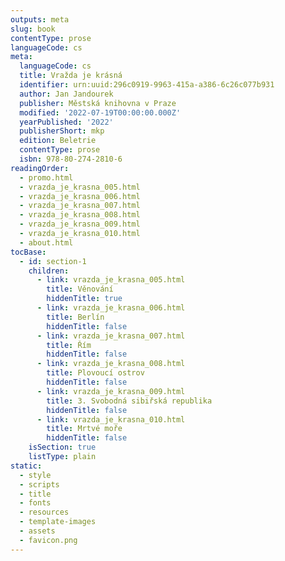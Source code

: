 ```yaml
---
outputs: meta
slug: book
contentType: prose
languageCode: cs
meta:
  languageCode: cs
  title: Vražda je krásná
  identifier: urn:uuid:296c0919-9963-415a-a386-6c26c077b931
  author: Jan Jandourek
  publisher: Městská knihovna v Praze
  modified: '2022-07-19T00:00:00.000Z'
  yearPublished: '2022'
  publisherShort: mkp
  edition: Beletrie
  contentType: prose
  isbn: 978-80-274-2810-6
readingOrder:
  - promo.html
  - vrazda_je_krasna_005.html
  - vrazda_je_krasna_006.html
  - vrazda_je_krasna_007.html
  - vrazda_je_krasna_008.html
  - vrazda_je_krasna_009.html
  - vrazda_je_krasna_010.html
  - about.html
tocBase:
  - id: section-1
    children:
      - link: vrazda_je_krasna_005.html
        title: Věnování
        hiddenTitle: true
      - link: vrazda_je_krasna_006.html
        title: Berlín
        hiddenTitle: false
      - link: vrazda_je_krasna_007.html
        title: Řím
        hiddenTitle: false
      - link: vrazda_je_krasna_008.html
        title: Plovoucí ostrov
        hiddenTitle: false
      - link: vrazda_je_krasna_009.html
        title: 3. Svobodná sibiřská republika
        hiddenTitle: false
      - link: vrazda_je_krasna_010.html
        title: Mrtvé moře
        hiddenTitle: false
    isSection: true
    listType: plain
static:
  - style
  - scripts
  - title
  - fonts
  - resources
  - template-images
  - assets
  - favicon.png
---
```

